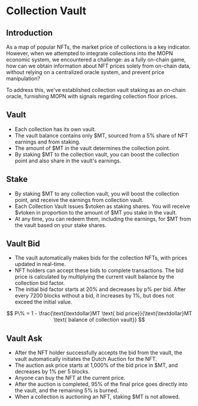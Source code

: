 # Collection Vault

## Introduction

As a map of popular NFTs, the market price of collections is a key indicator. However, when we attempted to integrate collections into the MOPN economic system, we encountered a challenge: as a fully on-chain game, how can we obtain information about NFT prices solely from on-chain data, without relying on a centralized oracle system, and prevent price manipulation?

To address this, we've established collection vault staking as an on-chain oracle, furnishing MOPN with signals regarding collection floor prices.

## Vault

* Each collection has its own vault.
* The vault balance contains only $MT, sourced from a 5% share of NFT earnings and from staking.
* The amount of $MT in the vault determines the collection point.
* By staking $MT to the collection vault, you can boost the collection point and also share in the vault's earnings.

## Stake

* By staking $MT to any collection vault, you will boost the collection point, and receive the earnings from collection vault.
* Each Collection Vault issues $vtoken as staking shares. You will receive $vtoken in proportion to the amount of $MT you stake in the vault.
* At any time, you can redeem them, including the earnings, for $MT from the vault based on your stake shares.

## Vault Bid

* The vault automatically makes bids for the collection NFTs, with prices updated in real-time.&#x20;
* NFT holders can accept these bids to complete transactions. The bid price is calculated by multiplying the current vault balance by the collection bid factor.
* The initial bid factor starts at 20% and decreases by p% per bid. After every 7200 blocks without a bid, it increases by 1%, but does not exceed the initial value.&#x20;

$$
P\% = 1 - \frac{\text{\textdollar}MT \text{ bid price}}{\text{\textdollar}MT \text{ balance of collection vault}}
$$

## Vault Ask

* After the NFT holder successfully accepts the bid from the vault, the vault automatically initiates the Dutch Auction for the NFT.
* The auction ask price starts at 1,000% of the bid price in $MT, and decreases by 1% per 5 blocks.
* Anyone can buy the NFT at the current price.
* After the auction is completed, 95% of the final price goes directly into the vault, and the remaining 5% is burned.
* When a collection is auctioning an NFT, staking $MT is not allowed.
